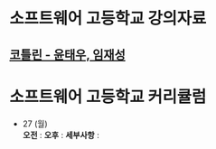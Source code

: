 # 소프트웨어 고등학교 강의자료

## [코틀린 - 윤태우, 임재성](Lecture/chapter1.md)

# 소프트웨어 고등학교 커리큘럼

 * 27 (월)  
 **오전** :
 **오후** :
 **세부사항** :